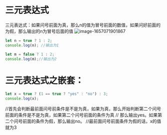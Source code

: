# 三元表达式
三元表达式：如果问号前面为真，那么n的值为冒号前面的数值，如果问好前面的为假，那么输出的n为冒号后面的值
![image-1657071901867](/upload/2022/07/image-1657071901867.png)
```javascript
let n = true ? 1 : 2;
console.log(n); //输出为1

let m = false ? 1 : 2;
console.log(m);//输出为2
```
# 三元表达式之嵌套：
```javascript
let x = true ? (1 == true ? "yes" : "no") : 3;
console.log(x);
```
//首先会判断最前面问号前条件是不是为真，如果为真，那么开始判断第二个问号前面的条件是不是为真，如果第二个问号前面的条件为真
// 那么输出yes。如果第二个问号前面的条件为假，那么输出no。
//最前面问号前面条件为假的话，x的值就为3
